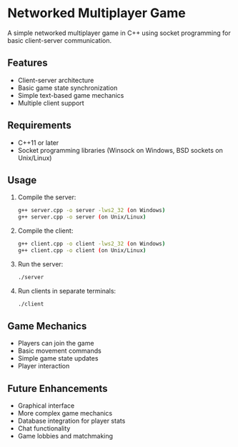 # Networked Multiplayer Game

A simple networked multiplayer game in C++ using socket programming for basic client-server communication.

## Features

- Client-server architecture
- Basic game state synchronization
- Simple text-based game mechanics
- Multiple client support

## Requirements

- C++11 or later
- Socket programming libraries (Winsock on Windows, BSD sockets on Unix/Linux)

## Usage

1. Compile the server:
   ```bash
   g++ server.cpp -o server -lws2_32 (on Windows)
   g++ server.cpp -o server (on Unix/Linux)
   ```

2. Compile the client:
   ```bash
   g++ client.cpp -o client -lws2_32 (on Windows)
   g++ client.cpp -o client (on Unix/Linux)
   ```

3. Run the server:
   ```bash
   ./server
   ```

4. Run clients in separate terminals:
   ```bash
   ./client
   ```

## Game Mechanics

- Players can join the game
- Basic movement commands
- Simple game state updates
- Player interaction

## Future Enhancements

- Graphical interface
- More complex game mechanics
- Database integration for player stats
- Chat functionality
- Game lobbies and matchmaking
